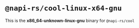 # `@napi-rs/cool-linux-x64-gnu`

This is the **x86_64-unknown-linux-gnu** binary for `@napi-rs/cool`
